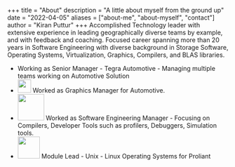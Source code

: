 +++
title = "About"
description = "A little about myself from the ground up"
date = "2022-04-05"
aliases = ["about-me", "about-myself", "contact"]
author = "Kiran Puttur"
+++
Accomplished Technology leader with extensive experience in leading geographically diverse teams by example, and with feedback and coaching. Focused career spanning 
more than 20 years in Software Engineering with diverse background in Storage Software, Operating Systems, Virtualization, Graphics, Compilers, and BLAS libraries.

* Working as Senior Manager - Tegra Automotive - Managing multiple teams working on Automotive Solution
* <img src="https://store-images.s-microsoft.com/image/apps.20966.13599037783181022.b05b7adf-6b7a-44ae-9a70-9dc9370ea7e6.4cd88c60-6ff1-4b0f-aed6-8e2efa5629c1" width="30"> Worked as Graphics Manager for Automotive.
* <img src="https://logos-world.net/wp-content/uploads/2020/03/AMD-Symbol.png" width="60"> Worked as Software Engineering Manager - Focusing on Compilers, Developer Tools such as profilers, Debuggers, Simulation tools.
* <img src="https://cdn.freebiesupply.com/images/large/2x/hewlett-packard-logo-black-and-white.png" width="50">  Module Lead - Unix - Linux Operating Systems for Proliant
  

